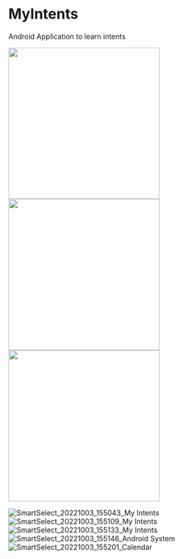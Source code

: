 # MyIntents
Android Application to learn intents
<p float="left">
<img src="https://user-images.githubusercontent.com/100727442/193609796-1de69500-cf43-4f8e-ba77-4eb98d33d399.jpg" width="300">
<img src="https://user-images.githubusercontent.com/100727442/193609840-bb1975cc-3d6b-4900-bab3-494472e74b04.jpg" width="300">
<img src="https://user-images.githubusercontent.com/100727442/193609876-b6bd5d03-892d-43be-97cb-59f31c961227.jpg" width="300">
</p>






![SmartSelect_20221003_155043_My Intents](https://user-images.githubusercontent.com/100727442/193609894-ce53aac7-6f2f-4291-aae7-1c668da7daa2.jpg)
![SmartSelect_20221003_155109_My Intents](https://user-images.githubusercontent.com/100727442/193609928-4d1246f7-c0c3-4c3f-b31d-2d3fe639103c.jpg)
![SmartSelect_20221003_155133_My Intents](https://user-images.githubusercontent.com/100727442/193609960-ca94ce2e-e961-4261-b7a5-0764b2574f28.jpg)
![SmartSelect_20221003_155146_Android System](https://user-images.githubusercontent.com/100727442/193609995-3c50c14d-1918-4581-8fa3-5b9b0e25c323.jpg)
![SmartSelect_20221003_155201_Calendar](https://user-images.githubusercontent.com/100727442/193610020-715aff67-6d09-414a-a5a4-3c0554fe1bee.jpg)

